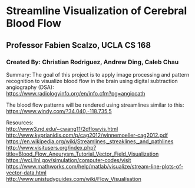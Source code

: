 # Streamline Visualization of Cerebral Blood Flow
## Professor Fabien Scalzo, UCLA CS 168
### Created By: Christian Rodriguez, Andrew Ding, Caleb Chau

Summary: 
The goal of this project is to apply image processing and pattern recognition to visualize blood
flow in the brain using digital subtraction angiography (DSA): \
https://www.radiologyinfo.org/en/info.cfm?pg=angiocath

The blood flow patterns will be rendered using streamlines similar to this: \
https://www.windy.com/?34.040,-118.735,5

Resources: \
http://www3.nd.edu/~cwang11/2dflowvis.html \
http://www.kyprianidis.com/p/cag2012/winnemoeller-cag2012.pdf \
https://en.wikipedia.org/wiki/Streamlines,_streaklines,_and_pathlines \
http://www.visitusers.org/index.php?title=Blood_Flow_Aneurysm_Tutorial_Vector_Field_Visualization \
https://wci.llnl.gov/simulation/computer-codes/visit \
https://www.mathworks.com/help/matlab/visualize/stream-line-plots-of-vector-data.html \
http://www.unistudyguides.com/wiki/Flow_Visualisation
